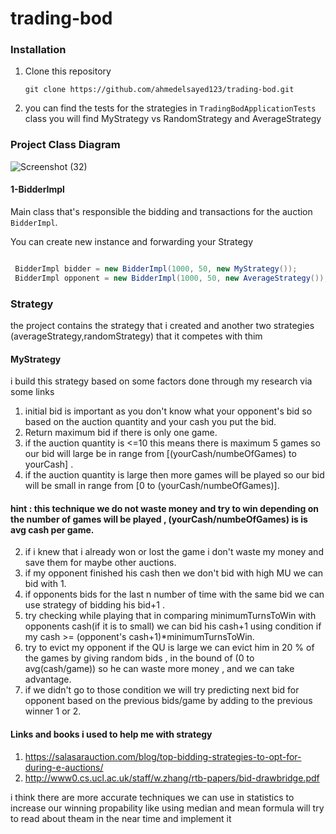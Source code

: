 # trading-bod
### Installation
1. Clone this repository
    ```commandline
    git clone https://github.com/ahmedelsayed123/trading-bod.git
    ```
2. you can find the tests for the strategies in `TradingBodApplicationTests` class you will find MyStrategy vs RandomStrategy and AverageStrategy    


    
### Project Class Diagram
![Screenshot (32)](https://user-images.githubusercontent.com/9481273/212879752-ece6bf8c-7f73-47dc-ad8d-1ab717204609.png)

#### 1-BidderImpl
Main class that's responsible the bidding and transactions for the auction `BidderImpl`. 

You can create new instance and forwarding your Strategy
```java

 BidderImpl bidder = new BidderImpl(1000, 50, new MyStrategy());
 BidderImpl opponent = new BidderImpl(1000, 50, new AverageStrategy());
```

### Strategy

the project contains the strategy that i created and another two strategies (averageStrategy,randomStrategy) that it competes with thim

#### MyStrategy
i build this strategy based on some factors done through my research via some links 
1. initial bid is important as you don't know what your opponent's bid  so based on the auction quantity and your cash you put the bid.
11. Return maximum bid if there is only one game.
12. if the auction quantity is <=10 this means there is maximum 5 games so our bid will large be in range from [(yourCash/numbeOfGames) to yourCash] .
13. if the auction quantity is large then more games will be played so our bid will be small in range from [0 to (yourCash/numbeOfGames)].
 #### hint : this technique we do not waste money and try to win depending on the number of games will be played , (yourCash/numbeOfGames) is is avg cash per game.
2. if i knew that i already won or lost the game i don't waste my money and save them for maybe other auctions.
3. if my opponent finished his cash then we don't bid with high MU we can bid with 1.
4. if opponents bids for the last n number of time with the same bid we can use strategy of bidding his bid+1 .
5. try checking while playing that in comparing minimumTurnsToWin with opponents cash(if it is to small) we can bid his cash+1 using condition if my cash >= (opponent's cash+1)*minimumTurnsToWin.
6. try to evict my opponent if the QU is large we can evict him in 20 % of the games by giving random bids , in the bound of (0 to avg(cash/game)) so he can waste more money , and we can take advantage.
7. if we didn't go to those condition we will try predicting next bid for opponent based on the previous bids/game by adding to the previous winner 1 or 2.

#### Links and books i used to help me with strategy
1. https://salasarauction.com/blog/top-bidding-strategies-to-opt-for-during-e-auctions/ 
2. http://www0.cs.ucl.ac.uk/staff/w.zhang/rtb-papers/bid-drawbridge.pdf

i think there are more accurate techniques we can use in statistics to increase our winning propability like using median and mean formula will try to read about theam in the near time and implement it 



    
